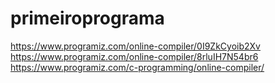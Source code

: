 # primeiroprograma
https://www.programiz.com/online-compiler/0I9ZkCyoib2Xv
https://www.programiz.com/online-compiler/8rluIH7N54br6
https://www.programiz.com/c-programming/online-compiler/
